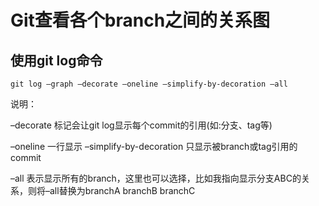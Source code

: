 # Git查看各个branch之间的关系图

## 使用git log命令

	git log –graph –decorate –oneline –simplify-by-decoration –all

说明：

–decorate 标记会让git log显示每个commit的引用(如:分支、tag等)

–oneline 一行显示 
–simplify-by-decoration 只显示被branch或tag引用的commit

–all 表示显示所有的branch，这里也可以选择，比如我指向显示分支ABC的关系，则将–all替换为branchA branchB branchC